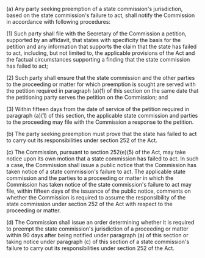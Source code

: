 (a) Any party seeking preemption of a state commission's jurisdiction, based on the state commission's failure to act, shall notify the Commission in accordance with following procedures:

(1) Such party shall file with the Secretary of the Commission a petition, supported by an affidavit, that states with specificity the basis for the petition and any information that supports the claim that the state has failed to act, including, but not limited to, the applicable provisions of the Act and the factual circumstances supporting a finding that the state commission has failed to act;
              

(2) Such party shall ensure that the state commission and the other parties to the proceeding or matter for which preemption is sought are served with the petition required in paragraph (a)(1) of this section on the same date that the petitioning party serves the petition on the Commission; and

(3) Within fifteen days from the date of service of the petition required in paragraph (a)(1) of this section, the applicable state commission and parties to the proceeding may file with the Commission a response to the petition.

(b) The party seeking preemption must prove that the state has failed to act to carry out its responsibilities under section 252 of the Act.

(c) The Commission, pursuant to section 252(e)(5) of the Act, may take notice upon its own motion that a state commission has failed to act. In such a case, the Commission shall issue a public notice that the Commission has taken notice of a state commission's failure to act. The applicable state commission and the parties to a proceeding or matter in which the Commission has taken notice of the state commission's failure to act may file, within fifteen days of the issuance of the public notice, comments on whether the Commission is required to assume the responsibility of the state commission under section 252 of the Act with respect to the proceeding or matter.

(d) The Commission shall issue an order determining whether it is required to preempt the state commission's jurisdiction of a proceeding or matter within 90 days after being notified under paragraph (a) of this section or taking notice under paragraph (c) of this section of a state commission's failure to carry out its responsibilities under section 252 of the Act.

